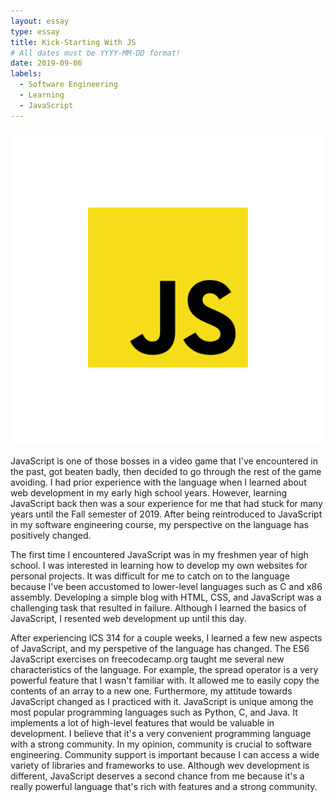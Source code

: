 ```yaml
---
layout: essay
type: essay
title: Kick-Starting With JS
# All dates must be YYYY-MM-DD format!
date: 2019-09-06
labels:
  - Software Engineering
  - Learning
  - JavaScript
---
```


<img class="ui tiny left circular floated image" src="../images/JS_logo.png">

JavaScript is one of those bosses in a video game that I've encountered in the past, got beaten badly, then decided to go through the rest of the game avoiding. I had prior experience with the language when I learned about web development in my early high school years. However, learning JavaScript back then was a sour experience for me that had stuck for many years until the Fall semester of 2019. After being reintroduced to JavaScript in my software engineering course, my perspective on the language has positively changed. 

The first time I encountered JavaScript was in my freshmen year of high school. I was interested in learning how to develop my own websites for personal projects. It was difficult for me to catch on to the language because I've been accustomed to lower-level languages such as C and x86 assembly. Developing a simple blog with HTML, CSS, and JavaScript was a challenging task that resulted in failure. Although I learned the basics of JavaScript, I resented web development up until this day. 

After experiencing ICS 314 for a couple weeks, I learned a few new aspects of JavaScript, and my perspetive of the language has changed. The ES6 JavaScript exercises on freecodecamp.org taught me several new characteristics of the language. For example, the spread operator is a very powerful feature that I wasn't familiar with. It allowed me to easily copy the contents of an array to a new one. Furthermore, my attitude towards JavaScript changed as I practiced with it. JavaScript is unique among the most popular programming languages such as Python, C, and Java. It implements a lot of high-level features that would be valuable in development. I believe that it's a very convenient programming language with a strong community. In my opinion, community is crucial to software engineering. Community support is important because I can access a wide variety of libraries and frameworks to use. Although wev development is different, JavaScript deserves a second chance from me because it's a really powerful language that's rich with features and a strong community.
